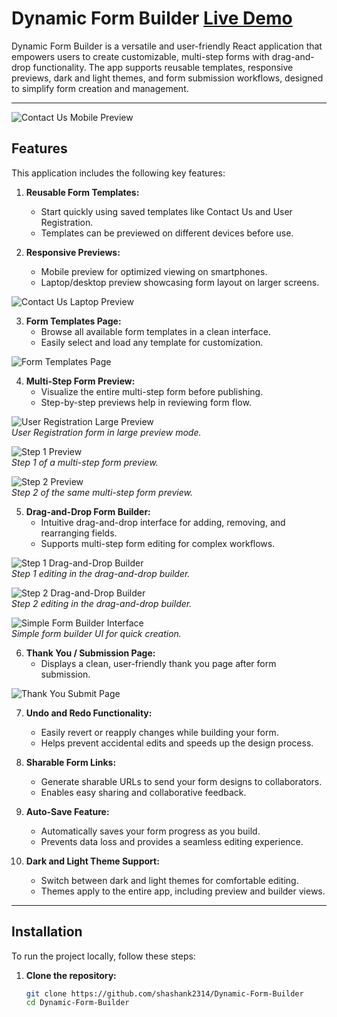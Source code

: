 # Dynamic Form Builder [Live Demo](https://form-builder-form.vercel.app/)

Dynamic Form Builder is a versatile and user-friendly React application that empowers users to create customizable, multi-step forms with drag-and-drop functionality. The app supports reusable templates, responsive previews, dark and light themes, and form submission workflows, designed to simplify form creation and management.

---

![Contact Us Mobile Preview](/src/assets/1.png)

## Features

This application includes the following key features:

1. **Reusable Form Templates:**
   - Start quickly using saved templates like Contact Us and User Registration.
   - Templates can be previewed on different devices before use.

2. **Responsive Previews:**
   - Mobile preview for optimized viewing on smartphones.
   - Laptop/desktop preview showcasing form layout on larger screens.

![Contact Us Laptop Preview](/src/assets/2.png)

3. **Form Templates Page:**
   - Browse all available form templates in a clean interface.
   - Easily select and load any template for customization.

![Form Templates Page](/src/assets/4.png)

4. **Multi-Step Form Preview:**
   - Visualize the entire multi-step form before publishing.
   - Step-by-step previews help in reviewing form flow.

![User Registration Large Preview](/src/assets/3.png)  
*User Registration form in large preview mode.*

![Step 1 Preview](/src/assets/7.png)  
*Step 1 of a multi-step form preview.*

![Step 2 Preview](/src/assets/6.png)  
*Step 2 of the same multi-step form preview.*

5. **Drag-and-Drop Form Builder:**
   - Intuitive drag-and-drop interface for adding, removing, and rearranging fields.
   - Supports multi-step form editing for complex workflows.

![Step 1 Drag-and-Drop Builder](/src/assets/9.png)  
*Step 1 editing in the drag-and-drop builder.*

![Step 2 Drag-and-Drop Builder](/src/assets/8.png)  
*Step 2 editing in the drag-and-drop builder.*

![Simple Form Builder Interface](/src/assets/10.png)  
*Simple form builder UI for quick creation.*

6. **Thank You / Submission Page:**
   - Displays a clean, user-friendly thank you page after form submission.

![Thank You Submit Page](/src/assets/5.png)

7. **Undo and Redo Functionality:**
   - Easily revert or reapply changes while building your form.
   - Helps prevent accidental edits and speeds up the design process.

8. **Sharable Form Links:**
   - Generate sharable URLs to send your form designs to collaborators.
   - Enables easy sharing and collaborative feedback.

9. **Auto-Save Feature:**
   - Automatically saves your form progress as you build.
   - Prevents data loss and provides a seamless editing experience.

10. **Dark and Light Theme Support:**
    - Switch between dark and light themes for comfortable editing.
    - Themes apply to the entire app, including preview and builder views.

---

## Installation

To run the project locally, follow these steps:

1. **Clone the repository:**
   ```bash
   git clone https://github.com/shashank2314/Dynamic-Form-Builder
   cd Dynamic-Form-Builder
